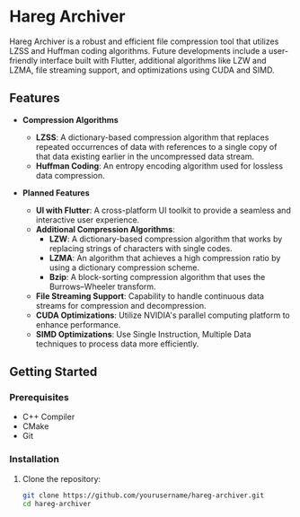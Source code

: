 # Hareg Archiver

Hareg Archiver is a robust and efficient file compression tool that utilizes LZSS and Huffman coding algorithms. Future developments include a user-friendly interface built with Flutter, additional algorithms like LZW and LZMA, file streaming support, and optimizations using CUDA and SIMD.

## Features

- **Compression Algorithms**
  - **LZSS**: A dictionary-based compression algorithm that replaces repeated occurrences of data with references to a single copy of that data existing earlier in the uncompressed data stream.
  - **Huffman Coding**: An entropy encoding algorithm used for lossless data compression.

- **Planned Features**
  - **UI with Flutter**: A cross-platform UI toolkit to provide a seamless and interactive user experience.
  - **Additional Compression Algorithms**:
    - **LZW**: A dictionary-based compression algorithm that works by replacing strings of characters with single codes.
    - **LZMA**: An algorithm that achieves a high compression ratio by using a dictionary compression scheme.
    - **Bzip**: A block-sorting compression algorithm that uses the Burrows–Wheeler transform.
  - **File Streaming Support**: Capability to handle continuous data streams for compression and decompression.
  - **CUDA Optimizations**: Utilize NVIDIA's parallel computing platform to enhance performance.
  - **SIMD Optimizations**: Use Single Instruction, Multiple Data techniques to process data more efficiently.

## Getting Started

### Prerequisites

- C++ Compiler
- CMake
- Git

### Installation

1. Clone the repository:
   ```bash
   git clone https://github.com/yourusername/hareg-archiver.git
   cd hareg-archiver
